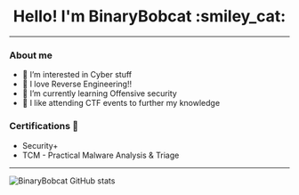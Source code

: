 <div align=center> 
  <h1> Hello! I'm BinaryBobcat :smiley_cat: </h1> 
  
---
  
</div>

### About me
- 👀 I’m interested in Cyber stuff
- :space_invader: I love Reverse Engineering!!
- 🌱 I’m currently learning Offensive security 
- 🧩 I like attending CTF events to further my knowledge

### Certifications 📜
- Security+
- TCM - Practical Malware Analysis & Triage

---

![BinaryBobcat GitHub stats](https://github-readme-stats.vercel.app/api?username=binarybobcat&count_private=true&theme=dracula&show_icons=true)
